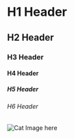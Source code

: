 # H1 Header
## H2 Header
### H3 Header
#### H4 Header
##### H5 Header
###### H6 Header

![Cat Image here](https://octodex.github.com/images/yaktocat.png)
